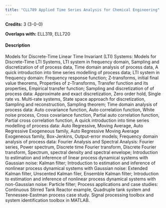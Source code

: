 ```yaml
---
title: "CLL789 Applied Time Series Analysis for Chemical Engineering"
---
```

**Credits:** 3 (3-0-0)

**Overlaps with:** ELL319, ELL720

#### Description
Models for Discrete-Time Linear Time Invariant (LTI) Systems: Models for Discrete-Time LTI Systems, LTI system in frequency domain, Sampling and discretization of of process data, Time domain analysis of process data, A quick introduction into time series modelling of process data; LTI system in frequency domain: Frequency response function; Z-transforms, initial final value theorems, Properties of z-Transforms, Transfer function and its properties, Empirical transfer function; Sampling and discretization of of process data: Approximate and exact discretization, Zero order hold, Single rate vs. Multi-rate systems, State space approach for discretization, Sampling and reconstruction, Sampling theorem; Time domain analysis of process data: Auto covariance function, Auto correlation function, White noise process, Cross covariance function, Partial auto correlation function, Partial cross correlation function, A quick introduction into time series modelling of process data: Auto Regressive, Moving Average, Auto Regressive Exogeneous family, Auto Regressive Moving Average Exogeneous family, Box-Jenkins, Output-error models; Frequency domain analysis of process data: Fourier Analysis and Spectral Analysis: Fourier series, Power spectrum, Discrete time Fourier transform, Discrete Fourier transform, Spectrum, spectral density and spectral envelope; Introduction to estimation and inference of linear process dynamical systems with Gaussian noise: Kalman filter; Introduction to estimation and inference of nonlinear process dynamical systems with Gaussian noise: Extended Kalman filter, Unscented Kalman filer, Ensemble Kalman filter; Introduction to estimation and inference of nonlinear process dynamical systems with non-Gaussian noise: Particle filter; Process applications and case studies: Continuous Stirred Tank Reactor example, Quadruple tank system and Tennessee-Eastman process case study. Signal processing toolbox and system identification toolbox in MATLAB.
